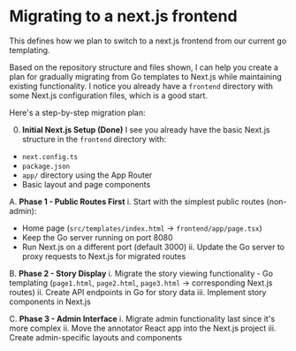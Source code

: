 # Migrating to a next.js frontend
This defines how we plan to switch to a next.js frontend from our current go templating.

Based on the repository structure and files shown, I can help you create a plan for gradually migrating from Go templates to Next.js while maintaining existing functionality. I notice you already have a `frontend` directory with some Next.js configuration files, which is a good start.

Here's a step-by-step migration plan:

0. **Initial Next.js Setup (Done)**
I see you already have the basic Next.js structure in the `frontend` directory with:
- `next.config.ts`
- `package.json`
- `app/` directory using the App Router
- Basic layout and page components

A. **Phase 1 - Public Routes First**
i. Start with the simplest public routes (non-admin):
  - Home page (`src/templates/index.html` → `frontend/app/page.tsx`)
- Keep the Go server running on port 8080
- Run Next.js on a different port (default 3000)
ii. Update the Go server to proxy requests to Next.js for migrated routes

B. **Phase 2 - Story Display**
i. Migrate the story viewing functionality
    - Go templating (`page1.html`, `page2.html`, `page3.html` → corresponding Next.js routes)
ii. Create API endpoints in Go for story data
iii. Implement story components in Next.js

C. **Phase 3 - Admin Interface**
i. Migrate admin functionality last since it's more complex
ii. Move the annotator React app into the Next.js project
iii. Create admin-specific layouts and components
